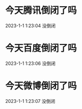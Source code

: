 # 今天腾讯倒闭了吗

2023-1-1 1:23:04 没倒闭

# 今天百度倒闭了吗

2023-1-1 1:23:06 没倒闭

# 今天微博倒闭了吗

2023-1-1 1:23:07 没倒闭

